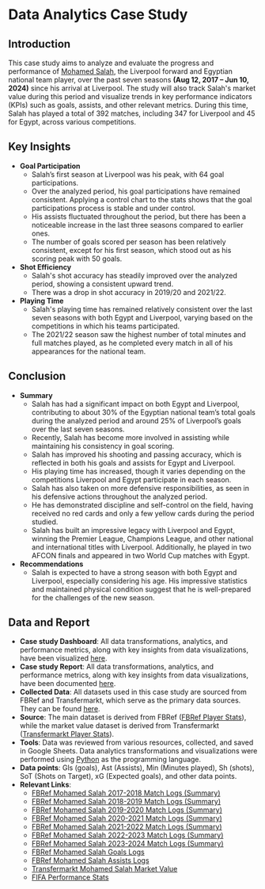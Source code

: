 # Data Analytics Case Study

## Introduction

This case study aims to analyze and evaluate the progress and performance of [Mohamed Salah](https://en.wikipedia.org/wiki/Mohamed_Salah), the Liverpool forward and Egyptian national team player, over the past seven seasons **(Aug 12, 2017 – Jun 10, 2024)** since his arrival at Liverpool. The study will also track Salah's market value during this period and visualize trends in key performance indicators (KPIs) such as goals, assists, and other relevant metrics.
During this time, Salah has played a total of 392 matches, including 347 for Liverpool and 45 for Egypt, across various competitions.

## Key Insights

- **Goal Participation**
  - Salah’s first season at Liverpool was his peak, with 64 goal participations.
  - Over the analyzed period, his goal participations have remained consistent. Applying a control chart to the stats shows that the goal participations process is stable and under control.
  - His assists fluctuated throughout the period, but there has been a noticeable increase in the last three seasons compared to earlier ones.
  - The number of goals scored per season has been relatively consistent, except for his first season, which stood out as his scoring peak with 50 goals.
- **Shot Efficiency**
  - Salah's shot accuracy has steadily improved over the analyzed period, showing a consistent upward trend.
  - There was a drop in shot accuracy in 2019/20 and 2021/22.
- **Playing Time**
  - Salah's playing time has remained relatively consistent over the last seven seasons with both Egypt and Liverpool, varying based on the competitions in which his teams participated.
  - The 2021/22 season saw the highest number of total minutes and full matches played, as he completed every match in all of his appearances for the national team.

## Conclusion

- **Summary**
  - Salah has had a significant impact on both Egypt and Liverpool, contributing to about 30% of the Egyptian national team’s total goals during the analyzed period and around 25% of Liverpool’s goals over the last seven seasons.
  - Recently, Salah has become more involved in assisting while maintaining his consistency in goal scoring.
  - Salah has improved his shooting and passing accuracy, which is reflected in both his goals and assists for Egypt and Liverpool.
  - His playing time has increased, though it varies depending on the competitions Liverpool and Egypt participate in each season.
  - Salah has also taken on more defensive responsibilities, as seen in his defensive actions throughout the analyzed period.
  - He has demonstrated discipline and self-control on the field, having received no red cards and only a few yellow cards during the period studied.
  - Salah has built an impressive legacy with Liverpool and Egypt, winning the Premier League, Champions League, and other national and international titles with Liverpool. Additionally, he played in two AFCON finals and appeared in two World Cup matches with Egypt.
- **Recommendations**
  - Salah is expected to have a strong season with both Egypt and Liverpool, especially considering his age. His impressive statistics and maintained physical condition suggest that he is well-prepared for the challenges of the new season.

## Data and Report
- **Case study Dashboard**: All data transformations, analytics, and performance metrics, along with key insights from data visualizations, have been visualized [here]( https://mahmoud46.github.io/case-study-dashboard-mohamed-salah/).
- **Case study Report**: All data transformations, analytics, and performance metrics, along with key insights from data visualizations, have been documented [here](https://drive.google.com/file/d/1MdsLPzDdCXXY3hOC8hLIk9eyUKPuU3VZ/view?usp=sharing).
- **Collected Data**: All datasets used in this case study are sourced from FBRef and Transfermarkt, which serve as the primary data sources. They can be found [here](https://drive.google.com/drive/folders/1BhLCoYXnnhNw1WSgjwCFVIvDUwF9Q2up?usp=sharing).
- **Source**: The main dataset is derived from FBRef ([FBRef Player Stats](https://fbref.com)), while the market value dataset is derived from Transfermarkt ([Transfermarkt Player Stats](https://www.transfermarkt.com/)).
- **Tools**: Data was reviewed from various resources, collected, and saved in Google Sheets. Data analytics transformations and visualizations were performed using [Python](<https://en.wikipedia.org/wiki/Python_(programming_language)>) as the programming language.
- **Data points**: Gls (goals), Ast (Assists), Min (Minutes played), Sh (shots), SoT (Shots on Target), xG (Expected goals), and other data points.
- **Relevant Links**:
  - [FBRef Mohamed Salah 2017-2018 Match Logs (Summary)](https://fbref.com/en/players/e342ad68/matchlogs/2017-2018/Mohamed-Salah-Match-Logs)
  - [FBRef Mohamed Salah 2018-2019 Match Logs (Summary)](https://fbref.com/en/players/e342ad68/matchlogs/2018-2019/Mohamed-Salah-Match-Logs)
  - [FBRef Mohamed Salah 2019-2020 Match Logs (Summary)](https://fbref.com/en/players/e342ad68/matchlogs/2019-2020/Mohamed-Salah-Match-Logs)
  - [FBRef Mohamed Salah 2020-2021 Match Logs (Summary)](https://fbref.com/en/players/e342ad68/matchlogs/2020-2021/Mohamed-Salah-Match-Logs)
  - [FBRef Mohamed Salah 2021-2022 Match Logs (Summary)](https://fbref.com/en/players/e342ad68/matchlogs/2021-2022/Mohamed-Salah-Match-Logs)
  - [FBRef Mohamed Salah 2022-2023 Match Logs (Summary)](https://fbref.com/en/players/e342ad68/matchlogs/2022-2023/Mohamed-Salah-Match-Logs)
  - [FBRef Mohamed Salah 2023-2024 Match Logs (Summary)](https://fbref.com/en/players/e342ad68/matchlogs/2023-2024/Mohamed-Salah-Match-Logs)
  - [FBRef Mohamed Salah Goals Logs](https://fbref.com/en/players/e342ad68/goallogs/all_comps/Mohamed-Salah-Goal-Log)
  - [FBRef Mohamed Salah Assists Logs](https://fbref.com/en/players/e342ad68/goallogs/all_comps/Mohamed-Salah-Goal-Log)
  - [Transfermarkt Mohamed Salah Market Value](https://www.transfermarkt.com/mohamed-salah/profil/spieler/148455)
  - [FIFA Performance Stats](https://www.fifaratings.com/mohamed-salah)
